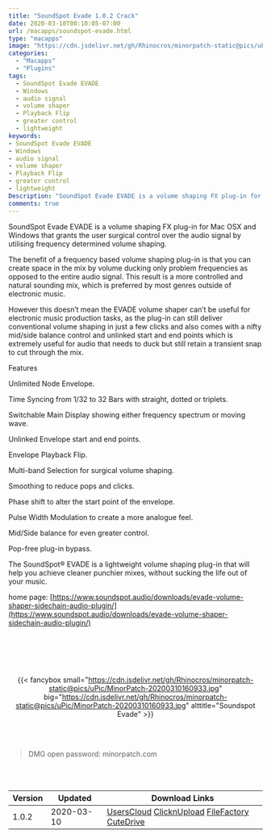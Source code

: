 ```yaml
---
title: "SoundSpot Evade 1.0.2 Crack"
date: 2020-03-10T00:10:05-07:00
url: /macapps/soundspot-evade.html
type: "macapps"
image: "https://cdn.jsdelivr.net/gh/Rhinocros/minorpatch-static@pics/uPic/Fofat6.jpg"
categories:
  - "Macapps"
  - "Plugins"
tags:
  - SoundSpot Evade EVADE
  - Windows
  - audio signal
  - volume shaper
  - Playback Flip
  - greater control
  - lightweight
keywords:
- SoundSpot Evade EVADE
- Windows
- audio signal
- volume shaper
- Playback Flip
- greater control
- lightweight
Description: "SoundSpot Evade EVADE is a volume shaping FX plug-in for Mac OSX and Windows that grants the user surgical control over the audio signal by utilising frequency determined volume shaping."
comments: true
---
```


SoundSpot Evade EVADE is a volume shaping FX plug-in for Mac OSX and Windows that grants the user surgical control over the audio signal by utilising frequency determined volume shaping.

The benefit of a frequency based volume shaping plug-in is that you can create space in the mix by volume ducking only problem frequencies as opposed to the entire audio signal. This result is a more controlled and natural sounding mix, which is preferred by most genres outside of electronic music.

However this doesn’t mean the EVADE volume shaper can’t be useful for electronic music production tasks, as the plug-in can still deliver conventional volume shaping in just a few clicks and also comes with a nifty mid/side balance control and unlinked start and end points which is extremely useful for audio that needs to duck but still retain a transient snap to cut through the mix.

Features

Unlimited Node Envelope.

Time Syncing from 1/32 to 32 Bars with straight, dotted or triplets.

Switchable Main Display showing either frequency spectrum or moving wave.

Unlinked Envelope start and end points.

Envelope Playback Flip.

Multi-band Selection for surgical volume shaping.

Smoothing to reduce pops and clicks.

Phase shift to alter the start point of the envelope.

Pulse Width Modulation to create a more analogue feel.

Mid/Side balance for even greater control.

Pop-free plug-in bypass.

The SoundSpot® EVADE is a lightweight volume shaping plug-in that will help you achieve cleaner punchier mixes, without sucking the life out of your music.

home page: [https://www.soundspot.audio/downloads/evade-volume-shaper-sidechain-audio-plugin/](https://www.soundspot.audio/downloads/evade-volume-shaper-sidechain-audio-plugin/)

<br/>
<br/>
<script async src="https://pagead2.googlesyndication.com/pagead/js/adsbygoogle.js"></script>
<ins class="adsbygoogle"
     style="display:block; text-align:center;"
     data-ad-layout="in-article"
     data-ad-format="fluid"
     data-ad-client="ca-pub-8746275014476192"
     data-ad-slot="5144997159"></ins>
<script>
     (adsbygoogle = window.adsbygoogle || []).push({});
</script>
<br/>
<br/>


<center>

{{< fancybox small="https://cdn.jsdelivr.net/gh/Rhinocros/minorpatch-static@pics/uPic/MinorPatch-20200310160933.jpg" big="https://cdn.jsdelivr.net/gh/Rhinocros/minorpatch-static@pics/uPic/MinorPatch-20200310160933.jpg" alttitle="Soundspot Evade" >}}

</center>

<br/>
<br/>


> DMG open password: minorpatch.com

<br/>

<br/>
<div id="history_version" class="history_version">

| Version | Updated | Download Links |
| ---- | ---- | ---- |
| 1.0.2 | 2020-03-10 | [UsersCloud](https://ouo.io/BBH95z)   [ClicknUpload](https://ouo.io/2mGXXhQ)   [FileFactory](https://ouo.io/sk94Ma)   [CuteDrive](https://ouo.io/9oFXAC) |

</div>
